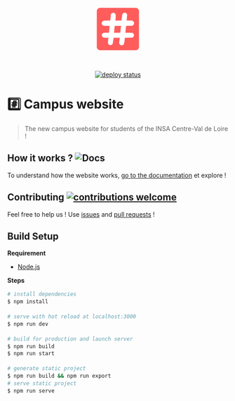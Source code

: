 <p align="center"><img src="./static/icon.png" alt="Campus INSA CVL logo" align="center" width="100px"></p><br/>
<p align="center">
  <a href="https://app.netlify.com/sites/vigorous-albattani-b37c0e/deploys">
    <img src="https://api.netlify.com/api/v1/badges/f30d7dfc-29d9-475d-a0d3-b7b3ac0f71f6/deploy-status" alt="deploy status" />
  </a>
</p>

# #️⃣ Campus website

> The new campus website for students of the INSA Centre-Val de Loire !

## How it works ? ![Docs](https://github.com/Campus-INSA-CVL/campus-website/workflows/Docs/badge.svg)

To understand how the website works, [go to the documentation]() et explore !

## Contributing [![contributions welcome](https://img.shields.io/badge/contributions-welcome-brightgreen.svg?style=flat)](https://github.com/Campus-INSA-CVL/tutorinsa-server/issues)

Feel free to help us ! Use [issues](https://github.com/Campus-INSA-CVL/tutorinsa-server/issues) and [pull requests](https://github.com/Campus-INSA-CVL/tutorinsa-server/pulls) !

## Build Setup

**Requirement**

- [Node.js](https://nodejs.org/en/)

**Steps**

```bash
# install dependencies
$ npm install

# serve with hot reload at localhost:3000
$ npm run dev

# build for production and launch server
$ npm run build
$ npm run start

# generate static project
$ npm run build && npm run export
# serve static project
$ npm run serve
```
